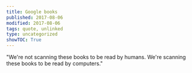 ```yaml
---
title: Google books
published: 2017-08-06
modified: 2017-08-06
tags: quote, unlinked
type: uncategorized
showTOC: True
---
```



"We're not scanning these books to be read by humans. We're scanning these books to be read by computers."

